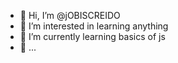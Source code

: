 - 👋 Hi, I’m @jOBISCREIDO
- 👀 I’m interested in learning anything
- 🌱 I’m currently learning basics of js
- 💞️ ...

<!---
jOBISCREIDO/jOBISCREIDO is a ✨ special ✨ repository because its `README.md` (this file) appears on your GitHub profile.
You can click the Preview link to take a look at your changes.
--->
